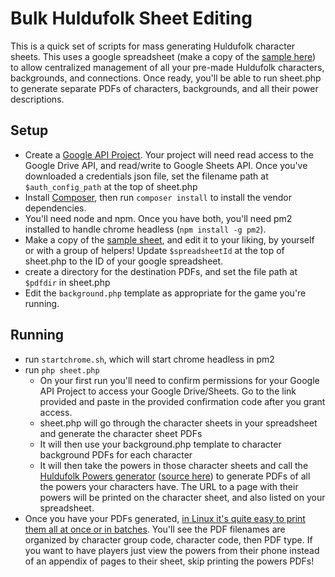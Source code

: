 
# Bulk Huldufolk Sheet Editing

This is a quick set of scripts for mass generating Huldufolk character sheets. This uses a google spreadsheet (make a copy of the [sample here](https://docs.google.com/spreadsheets/d/1wAOwIZC3uUGFOvvAN7VFBCT_k1VgcPlcG-Nd0HbqU00/edit#gid=232062656)) to allow centralized management of all your pre-made Huldufolk characters, backgrounds, and connections. Once ready, you'll be able to run sheet.php to generate separate PDFs of characters, backgrounds, and all their power descriptions.

## Setup
* Create a [Google API Project](https://developers.google.com/drive/activity/v1/guides/project). Your project will need read access to the Google Drive API, and read/write to Google Sheets API. Once you've downloaded a credentials json file, set the filename path at `$auth_config_path` at the top of sheet.php
* Install [Composer](https://getcomposer.org/), then run `composer install` to install the vendor dependencies.
* You'll need node and npm. Once you have both, you'll need pm2 installed to handle chrome headless (`npm install -g pm2`).
* Make a copy of the [sample sheet](https://docs.google.com/spreadsheets/d/1wAOwIZC3uUGFOvvAN7VFBCT_k1VgcPlcG-Nd0HbqU00/edit#gid=232062656), and edit it to your liking, by yourself or with a group of helpers! Update `$spreadsheetId` at the top of sheet.php to the ID of your google spreadsheet.
* create a directory for the destination PDFs, and set the file path at `$pdfdir` in sheet.php
* Edit the `background.php` template as appropriate for the game you're running.

## Running
* run `startchrome.sh`, which will start chrome headless in pm2
* run `php sheet.php`
  * On your first run you'll need to confirm permissions for your Google API Project to access your Google Drive/Sheets. Go to the link provided and paste in the provided confirmation code after you grant access.
  * sheet.php will go through the character sheets in your spreadsheet and generate the character sheet PDFs
  * It will then use your background.php template to character background PDFs for each character
  * It will then take the powers in those character sheets and call the [Huldufolk Powers generator](https://thehuldufolk.com/powers) ([source here](https://github.com/joecot/huldufolk_powers)) to generate PDFs of all the powers your characters have. The URL to a page with their powers will be printed on the character sheet, and also listed on your spreadsheet.
* Once you have your PDFs generated, [in Linux it's quite easy to print them all at once or in batches](https://makandracards.com/makandra/24202-linux-how-to-print-pdf-files-from-the-command-line). You'll see the PDF filenames are organized by character group code, character code, then PDF type. If you want to have players just view the powers from their phone instead of an appendix of pages to their sheet, skip printing the powers PDFs!
